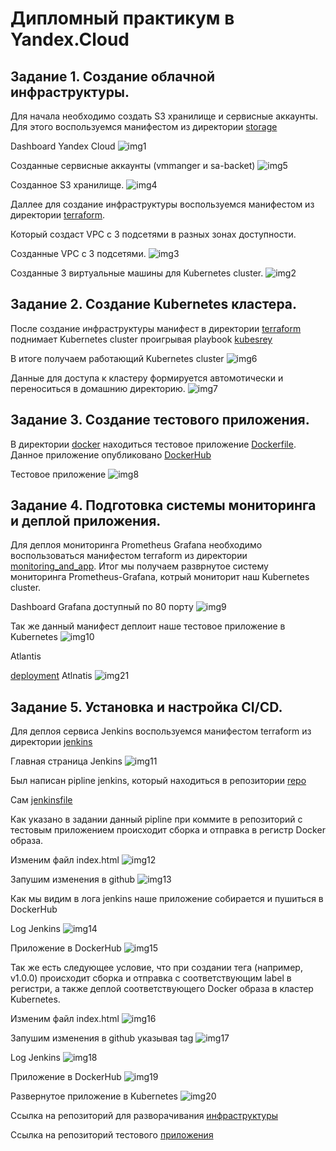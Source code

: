 # Дипломный практикум в Yandex.Cloud
## Задание 1. Создание облачной инфраструктуры.
Для начала необходимо создать  S3 хранилище и сервисные аккаунты. Для этого воспользуемся манифестом из директории [storage](https://github.com/Kabanitos/netology-diplom/tree/main/storage)

Dashboard Yandex Cloud
![img1](img/img1.png)

Созданные сервисные аккаунты (vmmanger и sa-backet)
![img5](img/img5.png)

Созданное S3 хранилище.
![img4](img/img4.png)

Даллее для создание инфраструктуры воспользуемся  манифестом из директории [terraform](https://github.com/Kabanitos/netology-diplom/tree/main/terraform).

Который создаст VPC c 3 подсетями в разных зонах доступности.

Созданные VPC c 3 подсетями.
![img3](img/img3.png)

Созданные 3 виртуальные машины для Kubernetes cluster.
![img2](img/img2.png)

## Задание 2. Создание Kubernetes кластера.

После создание инфраструктуры манифест в директории [terraform](https://github.com/Kabanitos/netology-diplom/tree/main/terraform) поднимает Kubernetes cluster проигрывая playbook [kubesrey](https://github.com/Kabanitos/netology-diplom/tree/main/kubesprey)

В итоге получаем работающий Kubernetes cluster
![img6](img/img6.png)

Данные для доступа к кластеру формируется автомотически и переноситься в домашнию директорию.
![img7](img/img7.png)

## Задание 3. Создание тестового приложения.
В директории [docker](https://github.com/Kabanitos/netology-diplom/tree/main/docker) находиться тестовое приложение [Dockerfile](). Данное приложение опубликовано [DockerHub](https://hub.docker.com/r/cabanitos/mynginx)

Тестовое приложение
![img8](img/img8.png)

## Задание 4. Подготовка cистемы мониторинга и деплой приложения.
Для деплоя мониторинга Prometheus Grafana необходимо воспользоваться манифестом terraform из директории [monitoring_and_app](https://github.com/Kabanitos/netology-diplom/tree/main/monitoring_and_app). Итог мы получаем разврнутое систему мониторинга Prometheus-Grafana, котрый мониторит наш Kubernetes cluster.

Dashboard Grafana доступный по 80 порту
![img9](img/img9.png)

Так же данный манифест деплоит наше тестовое приложение в Kubernetes
![img10](img/img10.png)

Atlantis

[deployment](https://github.com/Kabanitos/netology-diplom/blob/main/atlantis/deployment.yaml) Atlnatis
![img21](img/img21.png)

## Задание 5. Установка и настройка CI/CD.
Для деплоя сервиса Jenkins воспользуемся манифестом terraform из директории [jenkins](https://github.com/Kabanitos/netology-diplom/tree/main/jenkins)

Главная страница Jenkins
![img11](img/img11.png)

Был написан pipline jenkins, который находиться в репозитории [repo](https://github.com/Kabanitos/diplom-docker)

Сам [jenkinsfile](https://github.com/Kabanitos/diplom-docker/blob/main/jenkinsfile)

Как указано в задании данный pipline при коммите в репозиторий с тестовым приложением происходит сборка и отправка в регистр Docker образа.

Изменим файл index.html
![img12](img/img12.png)

Запушим изменения в github
![img13](img/img13.png)

Как мы видим в лога jenkins наше приложение собирается и пушиться в DockerHub

Log Jenkins
![img14](img/img14.png)

Приложение в DockerHub
![img15](img/img15.png)

Так же есть следующее условие, что при создании тега (например, v1.0.0) происходит сборка и отправка с соответствующим label в регистри, а также деплой соответствующего Docker образа в кластер Kubernetes.

Изменим файл index.html
![img16](img/img16.png)

Запушим изменения в github указывая tag
![img17](img/img17.png)

Log Jenkins
![img18](img/img18.png)

Приложение в DockerHub
![img19](img/img19.png)

Развернутое приложение в Kubernetes
![img20](img/img20.png)

Ссылка на репозиторий для разворачивания [инфраструктуры](https://github.com/Kabanitos/netology-diplom/tree/main)

Ссылка на репозиторий тестового [приложения](https://github.com/Kabanitos/diplom-docker) 
